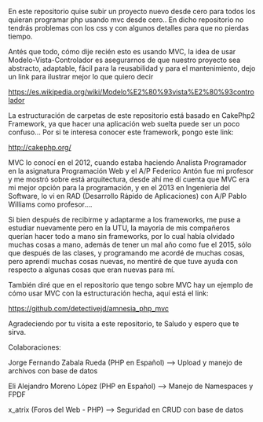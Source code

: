 En este repositorio quise subir un proyecto nuevo desde cero para todos los quieran programar php 
usando mvc desde cero..
En dicho repositorio no tendrás problemas con los css y con algunos detalles para que no 
pierdas tiempo.

Antés que todo, cómo dije recién esto es usando MVC, la idea de usar Modelo-Vista-Controlador es 
asegurarnos de que nuestro proyecto sea abstracto, adaptable, fácil para la reusabilidad y para
el mantenimiento, dejo un link para ilustrar mejor lo que quiero decir

https://es.wikipedia.org/wiki/Modelo%E2%80%93vista%E2%80%93controlador

La estructuración de carpetas de este repositorio está basado en CakePhp2 Framework, ya que hacer
una aplicación web suelta puede ser un poco confuso...
Por si te interesa conocer este framework, pongo este link:

http://cakephp.org/

MVC lo conocí en el 2012, cuando estaba haciendo Analista Programador en la asignatura
Programación Web y el A/P Federico Antón fue mi profesor y me mostró sobre está arquitectura,
desde ahí me dí cuenta que MVC era mi mejor opción para la programación, y en el 2013 en 
Ingenieria del Software, lo vi en RAD (Desarrollo Rápido de Aplicaciones) con
A/P Pablo Williams como profesor....

Si bien después de recibirme y adaptarme a los frameworks, me puse a estudiar nuevamente
pero en la UTU, la mayoría de mis compañeros querían hacer todo a mano sin frameworks,
por lo cual había olvidado muchas cosas a mano, además de tener un mal año como fue el
2015, sólo que después de las clases, y programando me acordé de muchas cosas, pero 
aprendí muchas cosas nuevas, no mentiré de que tuve ayuda con respecto a algunas cosas
que eran nuevas para mí.

También diré que en el repositorio que tengo sobre MVC hay un ejemplo de cómo usar MVC
con la estructuración hecha, aquí está el link:

https://github.com/detectivejd/amnesia_php_mvc

Agradeciendo por tu visita a este repositorio, te Saludo y espero que te sirva.

Colaboraciones:

Jorge Fernando Zabala Rueda (PHP en Español) --> Upload y manejo de archivos con base de datos

Eli Alejandro Moreno López (PHP en Español) --> Manejo de Namespaces y FPDF

x_atrix (Foros del Web - PHP) --> Seguridad en CRUD con base de datos
